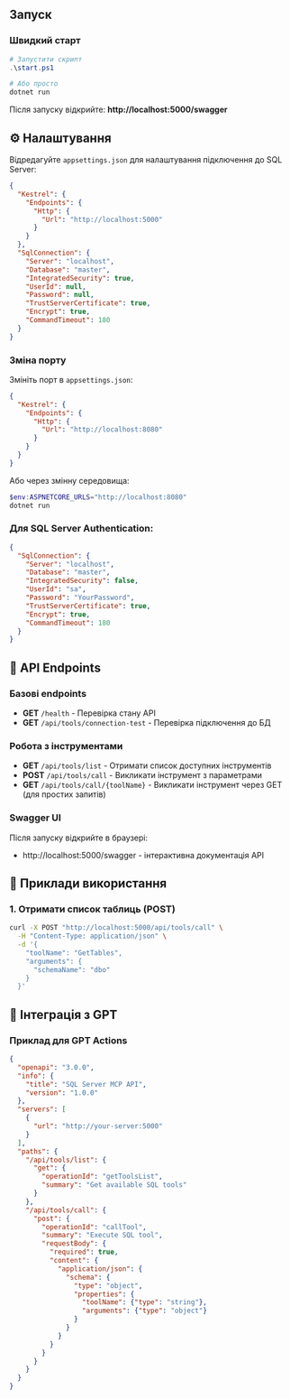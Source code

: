 
##  Запуск

### Швидкий старт
```powershell
# Запустити скрипт
.\start.ps1

# Або просто
dotnet run
```

Після запуску відкрийте: **http://localhost:5000/swagger**


## ⚙️ Налаштування

Відредагуйте `appsettings.json` для налаштування підключення до SQL Server:

```json
{
  "Kestrel": {
    "Endpoints": {
      "Http": {
        "Url": "http://localhost:5000"
      }
    }
  },
  "SqlConnection": {
    "Server": "localhost",
    "Database": "master",
    "IntegratedSecurity": true,
    "UserId": null,
    "Password": null,
    "TrustServerCertificate": true,
    "Encrypt": true,
    "CommandTimeout": 180
  }
}
```

### Зміна порту

Змініть порт в `appsettings.json`:
```json
{
  "Kestrel": {
    "Endpoints": {
      "Http": {
        "Url": "http://localhost:8080"
      }
    }
  }
}
```

Або через змінну середовища:
```powershell
$env:ASPNETCORE_URLS="http://localhost:8080"
dotnet run
```

### Для SQL Server Authentication:
```json
{
  "SqlConnection": {
    "Server": "localhost",
    "Database": "master",
    "IntegratedSecurity": false,
    "UserId": "sa",
    "Password": "YourPassword",
    "TrustServerCertificate": true,
    "Encrypt": true,
    "CommandTimeout": 180
  }
}
```

## 📡 API Endpoints

### Базові endpoints

- **GET** `/health` - Перевірка стану API
- **GET** `/api/tools/connection-test` - Перевірка підключення до БД

### Робота з інструментами

- **GET** `/api/tools/list` - Отримати список доступних інструментів
- **POST** `/api/tools/call` - Викликати інструмент з параметрами
- **GET** `/api/tools/call/{toolName}` - Викликати інструмент через GET (для простих запитів)

### Swagger UI

Після запуску відкрийте в браузері:
- http://localhost:5000/swagger - інтерактивна документація API

## 📝 Приклади використання

### 1. Отримати список таблиць (POST)

```bash
curl -X POST "http://localhost:5000/api/tools/call" \
  -H "Content-Type: application/json" \
  -d '{
    "toolName": "GetTables",
    "arguments": {
      "schemaName": "dbo"
    }
  }'
```


## 🤖 Інтеграція з GPT

### Приклад для GPT Actions

```json
{
  "openapi": "3.0.0",
  "info": {
    "title": "SQL Server MCP API",
    "version": "1.0.0"
  },
  "servers": [
    {
      "url": "http://your-server:5000"
    }
  ],
  "paths": {
    "/api/tools/list": {
      "get": {
        "operationId": "getToolsList",
        "summary": "Get available SQL tools"
      }
    },
    "/api/tools/call": {
      "post": {
        "operationId": "callTool",
        "summary": "Execute SQL tool",
        "requestBody": {
          "required": true,
          "content": {
            "application/json": {
              "schema": {
                "type": "object",
                "properties": {
                  "toolName": {"type": "string"},
                  "arguments": {"type": "object"}
                }
              }
            }
          }
        }
      }
    }
  }
}
```

